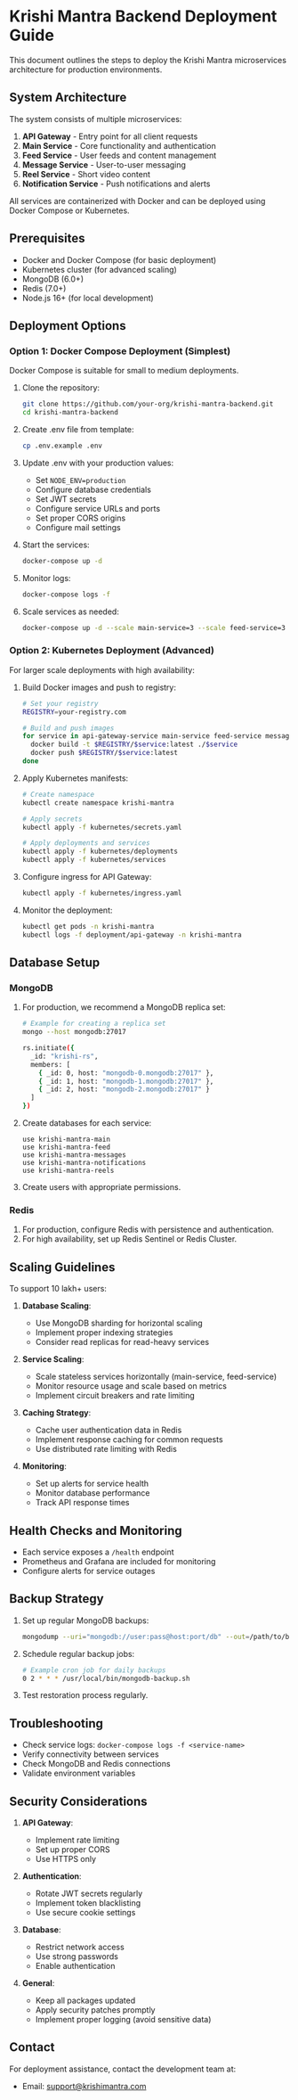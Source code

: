 # Krishi Mantra Backend Deployment Guide

This document outlines the steps to deploy the Krishi Mantra microservices architecture for production environments.

## System Architecture

The system consists of multiple microservices:

1. **API Gateway** - Entry point for all client requests
2. **Main Service** - Core functionality and authentication
3. **Feed Service** - User feeds and content management
4. **Message Service** - User-to-user messaging
5. **Reel Service** - Short video content
6. **Notification Service** - Push notifications and alerts

All services are containerized with Docker and can be deployed using Docker Compose or Kubernetes.

## Prerequisites

- Docker and Docker Compose (for basic deployment)
- Kubernetes cluster (for advanced scaling)
- MongoDB (6.0+)
- Redis (7.0+)
- Node.js 16+ (for local development)

## Deployment Options

### Option 1: Docker Compose Deployment (Simplest)

Docker Compose is suitable for small to medium deployments.

1. Clone the repository:
   ```bash
   git clone https://github.com/your-org/krishi-mantra-backend.git
   cd krishi-mantra-backend
   ```

2. Create .env file from template:
   ```bash
   cp .env.example .env
   ```

3. Update .env with your production values:
   - Set `NODE_ENV=production`
   - Configure database credentials
   - Set JWT secrets
   - Configure service URLs and ports
   - Set proper CORS origins
   - Configure mail settings

4. Start the services:
   ```bash
   docker-compose up -d
   ```

5. Monitor logs:
   ```bash
   docker-compose logs -f
   ```

6. Scale services as needed:
   ```bash
   docker-compose up -d --scale main-service=3 --scale feed-service=3
   ```

### Option 2: Kubernetes Deployment (Advanced)

For larger scale deployments with high availability:

1. Build Docker images and push to registry:
   ```bash
   # Set your registry
   REGISTRY=your-registry.com
   
   # Build and push images
   for service in api-gateway-service main-service feed-service message-svc notification-service reel-service; do
     docker build -t $REGISTRY/$service:latest ./$service
     docker push $REGISTRY/$service:latest
   done
   ```

2. Apply Kubernetes manifests:
   ```bash
   # Create namespace
   kubectl create namespace krishi-mantra
   
   # Apply secrets
   kubectl apply -f kubernetes/secrets.yaml
   
   # Apply deployments and services
   kubectl apply -f kubernetes/deployments
   kubectl apply -f kubernetes/services
   ```

3. Configure ingress for API Gateway:
   ```bash
   kubectl apply -f kubernetes/ingress.yaml
   ```

4. Monitor the deployment:
   ```bash
   kubectl get pods -n krishi-mantra
   kubectl logs -f deployment/api-gateway -n krishi-mantra
   ```

## Database Setup

### MongoDB

1. For production, we recommend a MongoDB replica set:
   ```bash
   # Example for creating a replica set
   mongo --host mongodb:27017
   
   rs.initiate({
     _id: "krishi-rs",
     members: [
       { _id: 0, host: "mongodb-0.mongodb:27017" },
       { _id: 1, host: "mongodb-1.mongodb:27017" },
       { _id: 2, host: "mongodb-2.mongodb:27017" }
     ]
   })
   ```

2. Create databases for each service:
   ```
   use krishi-mantra-main
   use krishi-mantra-feed
   use krishi-mantra-messages
   use krishi-mantra-notifications
   use krishi-mantra-reels
   ```

3. Create users with appropriate permissions.

### Redis

1. For production, configure Redis with persistence and authentication.
2. For high availability, set up Redis Sentinel or Redis Cluster.

## Scaling Guidelines

To support 10 lakh+ users:

1. **Database Scaling**:
   - Use MongoDB sharding for horizontal scaling
   - Implement proper indexing strategies
   - Consider read replicas for read-heavy services

2. **Service Scaling**:
   - Scale stateless services horizontally (main-service, feed-service)
   - Monitor resource usage and scale based on metrics
   - Implement circuit breakers and rate limiting

3. **Caching Strategy**:
   - Cache user authentication data in Redis
   - Implement response caching for common requests
   - Use distributed rate limiting with Redis

4. **Monitoring**:
   - Set up alerts for service health
   - Monitor database performance
   - Track API response times

## Health Checks and Monitoring

- Each service exposes a `/health` endpoint
- Prometheus and Grafana are included for monitoring
- Configure alerts for service outages

## Backup Strategy

1. Set up regular MongoDB backups:
   ```bash
   mongodump --uri="mongodb://user:pass@host:port/db" --out=/path/to/backup
   ```

2. Schedule regular backup jobs:
   ```bash
   # Example cron job for daily backups
   0 2 * * * /usr/local/bin/mongodb-backup.sh
   ```

3. Test restoration process regularly.

## Troubleshooting

- Check service logs: `docker-compose logs -f <service-name>`
- Verify connectivity between services
- Check MongoDB and Redis connections
- Validate environment variables

## Security Considerations

1. **API Gateway**: 
   - Implement rate limiting
   - Set up proper CORS
   - Use HTTPS only

2. **Authentication**:
   - Rotate JWT secrets regularly
   - Implement token blacklisting
   - Use secure cookie settings

3. **Database**:
   - Restrict network access
   - Use strong passwords
   - Enable authentication

4. **General**:
   - Keep all packages updated
   - Apply security patches promptly
   - Implement proper logging (avoid sensitive data)

## Contact

For deployment assistance, contact the development team at:
- Email: support@krishimantra.com 